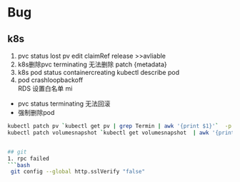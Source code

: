 # Bug
## k8s
1. pvc status lost  pv edit claimRef  release >>avliable
2. k8s删除pvc terminating 无法删除  patch {metadata}
3. k8s pod status containercreating
kubectl describe pod <pod-name>  
4. pod crashloopbackoff   
RDS  设置白名单 mi
- pvc status terminating 无法回滚
- 强制删除pod
```bash
kubectl patch pv `kubectl get pv | grep Termin | awk '{print $1}'`  -p '{"metadata":{"finalizers":null}}'
kubectl patch volumesnapshot `kubectl get volumesnapshot  | awk '{print $1}'`   --type='json'  -p='[{"op":"replace","path":"/metadata/finalizers","values":"null"}]'
```

```bash

## git
1. rpc failed
```bash
 git config --global http.sslVerify "false"
```
